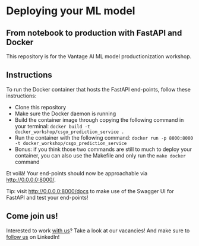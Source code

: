 # Deploying your ML model
## From notebook to production with FastAPI and Docker

This repository is for the Vantage AI ML model productionization workshop.

## Instructions
To run the Docker container that hosts the FastAPI end-points, follow these instructions: 
- Clone this repository
- Make sure the Docker daemon is running
- Build the container image through copying the following command in your terminal: 
`docker build -t docker_workshop/csgo_prediction_service .
`
- Run the container with the following command: 
`docker run -p 8000:8000 -t docker_workshop/csgo_prediction_service
`
- Bonus: if you think those two commands are still to much to deploy your container, you can also use the Makefile and only run the `make docker` command

Et voilà! Your end-points should now be approachable via http://0.0.0.0:8000/. 

Tip: visit http://0.0.0.0:8000/docs to make use of the Swagger UI for FastAPI and test your end-points!

## Come join us!
Interested to work [with us](https://www.vantage-ai.com/en/team)? Take a look at our vacancies! And make sure to [follow us](https://www.linkedin.com/company/vantage-ai/) on LinkedIn!